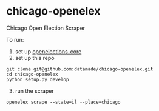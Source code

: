 # chicago-openelex
Chicago Open Election Scraper

To run:

1. set up [openelections-core](https://github.com/openelections/openelections-core)
2. set up this repo
  ```
  git clone git@github.com:datamade/chicago-openelex.git
  cd chicago-openelex
  python setup.py develop
  ```

3. run the scraper
  ```
  openelex scrape --state=il --place=chicago
  ```
